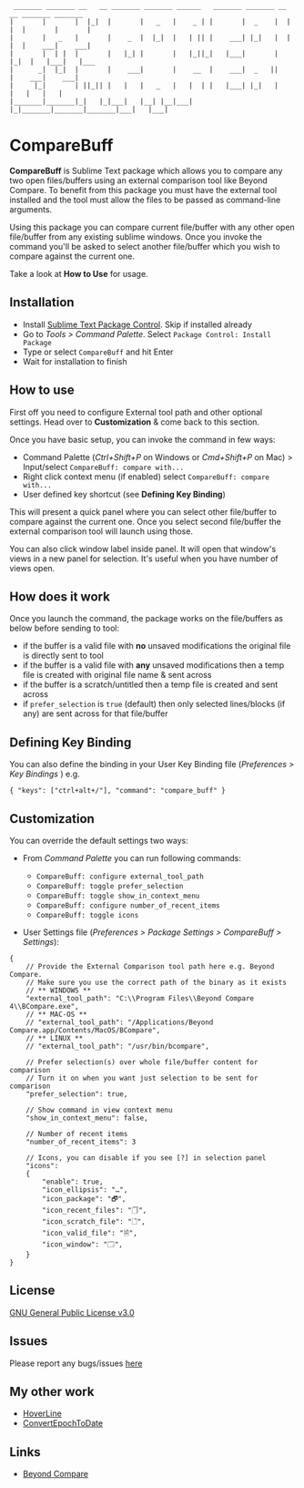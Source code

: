 ```
 _______ _______ __   __ _______ _______ ______   _______ _______ __   __ _______ _______ 
|       |       |  |_|  |       |   _   |    _ | |       |  _    |  | |  |       |       |
|       |   _   |       |    _  |  |_|  |   | || |    ___| |_|   |  | |  |    ___|    ___|
|       |  | |  |       |   |_| |       |   |_||_|   |___|       |  |_|  |   |___|   |___ 
|      _|  |_|  |       |    ___|       |    __  |    ___|  _   ||       |    ___|    ___|
|     |_|       | ||_|| |   |   |   _   |   |  | |   |___| |_|   |       |   |   |   |    
|_______|_______|_|   |_|___|   |__| |__|___|  |_|_______|_______|_______|___|   |___|    

```
# CompareBuff

**CompareBuff** is Sublime Text package which allows you to compare any two open files/buffers
using an external comparison tool like Beyond Compare. To benefit from this package you must
have the external tool installed and the tool must allow the files to be passed as command-line
arguments.

Using this package you can compare current file/buffer with any other open file/buffer from
any existing sublime windows. Once you invoke the command you'll be asked to select another
file/buffer which you wish to compare against the current one.

Take a look at **How to Use** for usage.

## Installation

* Install [Sublime Text Package Control](https://packagecontrol.io). Skip if installed already
* Go to _Tools > Command Palette_. Select `Package Control: Install Package`
* Type or select `CompareBuff` and hit Enter
* Wait for installation to finish

## How to use

First off you need to configure External tool path and other optional settings. Head over to **Customization** & come back to this section.

Once you have basic setup, you can invoke the command in few ways:

* Command Palette (_Ctrl+Shift+P_ on Windows or _Cmd+Shift+P_ on Mac) > Input/select `CompareBuff: compare with...`
* Right click context menu (if enabled) select `CompareBuff: compare with...`
* User defined key shortcut (see **Defining Key Binding**)

This will present a quick panel where you can select other file/buffer to compare against the
current one. Once you select second file/buffer the external comparison tool will launch using those.

You can also click window label inside panel. It will open that window's views in a new panel for selection. It's useful when you have number of views open.

## How does it work

Once you launch the command, the package works on the file/buffers as below before sending to tool:

* if the buffer is a valid file with **no** unsaved modifications the original file is directly sent to tool
* if the buffer is a valid file with **any** unsaved modifications then a temp file is created with original file name & sent across
* if the buffer is a scratch/untitled then a temp file is created and sent across
* if `prefer_selection` is `true` (default) then only selected lines/blocks (if any) are sent across for that file/buffer

## Defining Key Binding

You can also define the binding in your User Key Binding file (_Preferences > Key Bindings_ ) e.g.

`{ "keys": ["ctrl+alt+/"], "command": "compare_buff" }`

## Customization

You can override the default settings two ways:

* From _Command Palette_ you can run following commands:
    * `CompareBuff: configure external_tool_path`
    * `CompareBuff: toggle prefer_selection`
    * `CompareBuff: toggle show_in_context_menu`
    * `CompareBuff: configure number_of_recent_items`
    * `CompareBuff: toggle icons`

* User Settings file (_Preferences > Package Settings > CompareBuff > Settings_):
```
{
    // Provide the External Comparison tool path here e.g. Beyond Compare.
    // Make sure you use the correct path of the binary as it exists
    // ** WINDOWS **
    "external_tool_path": "C:\\Program Files\\Beyond Compare 4\\BCompare.exe",
    // ** MAC-OS **
    // "external_tool_path": "/Applications/Beyond Compare.app/Contents/MacOS/BCompare",
    // ** LINUX **
    // "external_tool_path": "/usr/bin/bcompare",

    // Prefer selection(s) over whole file/buffer content for comparison
    // Turn it on when you want just selection to be sent for comparison
    "prefer_selection": true,

    // Show command in view context menu
    "show_in_context_menu": false,

    // Number of recent items
    "number_of_recent_items": 3

    // Icons, you can disable if you see [?] in selection panel
    "icons":
    {
        "enable": true,
        "icon_ellipsis": "…",
        "icon_package": "🗗",
        "icon_recent_files": "🗍",
        "icon_scratch_file": "🗋",
        "icon_valid_file": "🗎",
        "icon_window": "🗔",
    }
}
```

## License

[GNU General Public License v3.0](https://github.com/nexional/CompareBuff/blob/master/LICENSE)

## Issues

Please report any bugs/issues [here](https://github.com/nexional/CompareBuff/issues/new)

## My other work
* [HoverLine](https://packagecontrol.io/packages/HoverLine)
* [ConvertEpochToDate](https://packagecontrol.io/packages/ConvertEpochToDate)

## Links
* [Beyond Compare](https://www.scootersoftware.com/download.php)